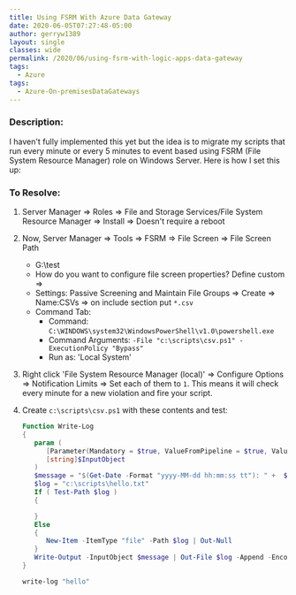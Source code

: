 ```yaml
---
title: Using FSRM With Azure Data Gateway
date: 2020-06-05T07:27:48-05:00
author: gerryw1389
layout: single
classes: wide
permalink: /2020/06/using-fsrm-with-logic-apps-data-gateway
tags:
  - Azure
tags:
  - Azure-On-premisesDataGateways
---
```

<!--more-->

### Description:

I haven't fully implemented this yet but the idea is to migrate my scripts that run every minute or every 5 minutes to event based using FSRM (File System Resource Manager) role on Windows Server. Here is how I set this up:

### To Resolve:

1. Server Manager => Roles => File and Storage Services/File System Resource Manager => Install => Doesn't require a reboot

2. Now, Server Manager => Tools => FSRM => File Screen => File Screen Path
   - G:\test
   - How do you want to configure file screen properties? Define custom =>
   - Settings: Passive Screening and Maintain File Groups => Create => Name:CSVs => on include section put `*.csv`
   - Command Tab:
     - Command: `C:\WINDOWS\system32\WindowsPowerShell\v1.0\powershell.exe`
     - Command Arguments: `-File "c:\scripts\csv.ps1" -ExecutionPolicy "Bypass"`
     - Run as: 'Local System'

3. Right click 'File System Resource Manager (local)' => Configure Options => Notification Limits => Set each of them to `1`. This means it will check every minute for a new violation and fire your script.

4. Create `c:\scripts\csv.ps1` with these contents and test:

   ```powershell
   Function Write-Log
   {
      param (
         [Parameter(Mandatory = $true, ValueFromPipeline = $true, ValueFromPipelineByPropertyName = $true, Position = 0)]
         [string]$InputObject
      )
      $message = "$(Get-Date -Format "yyyy-MM-dd hh:mm:ss tt"): " +  $InputObject
      $log = "c:\scripts\hello.txt"
      If ( Test-Path $log )
      {

      }
      Else
      {
         New-Item -ItemType "file" -Path $log | Out-Null
      }
      Write-Output -InputObject $message | Out-File $log -Append -Encoding "ascii"
   }

   write-log "hello"
   ```
